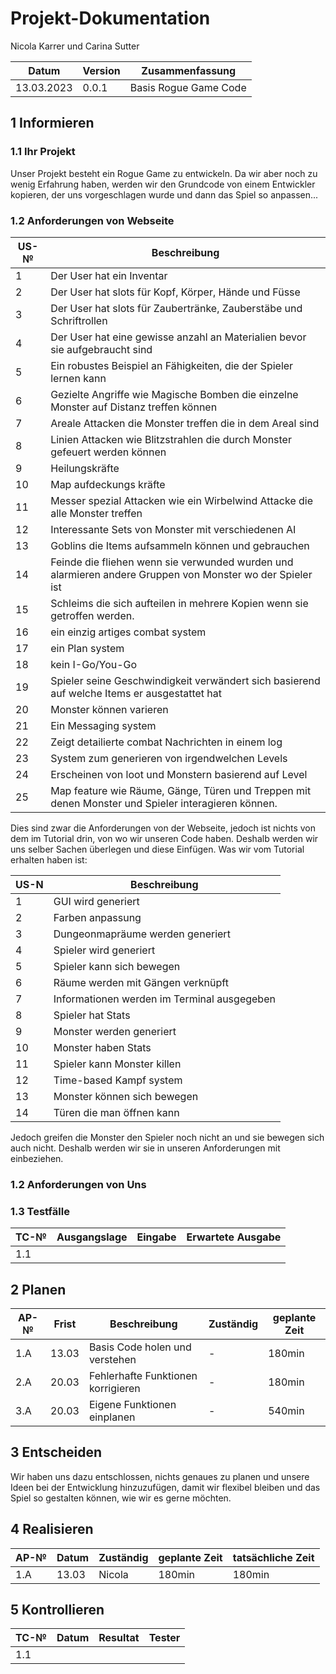 # Projekt-Dokumentation



Nicola Karrer und Carina Sutter

| Datum | Version | Zusammenfassung                                              |
| ----- | ------- | ------------------------------------------------------------ |
| 13.03.2023 | 0.0.1   | Basis Rogue Game Code |

## 1 Informieren

### 1.1 Ihr Projekt

Unser Projekt besteht ein Rogue Game zu entwickeln. Da wir aber noch zu wenig Erfahrung haben, werden wir den Grundcode von einem Entwickler kopieren, der uns vorgeschlagen wurde und dann das Spiel so anpassen...


### 1.2 Anforderungen von Webseite

| US-№ | Beschreibung                       |
| ---- | ---------------------------------- |
| 1    | Der User hat ein Inventar|
| 2 | Der User hat slots für Kopf, Körper, Hände und Füsse |
| 3 | Der User hat slots für Zaubertränke, Zauberstäbe und Schriftrollen |
| 4 | Der User hat eine gewisse anzahl an Materialien bevor sie aufgebraucht sind |
| 5 | Ein robustes Beispiel an Fähigkeiten, die der Spieler lernen kann|
| 6 | Gezielte Angriffe wie Magische Bomben die einzelne Monster auf Distanz treffen können|
| 7 | Areale Attacken die Monster treffen die in dem Areal sind |
| 8 | Linien Attacken wie Blitzstrahlen die durch Monster gefeuert werden können |
| 9 | Heilungskräfte |
| 10 | Map aufdeckungs kräfte |
| 11 | Messer spezial Attacken wie ein Wirbelwind Attacke die alle Monster treffen |
| 12 | Interessante Sets von Monster mit verschiedenen AI|
| 13 | Goblins die Items aufsammeln können und gebrauchen |
| 14 | Feinde die fliehen wenn sie verwunded wurden und alarmieren andere Gruppen von Monster wo der Spieler ist|
| 15 | Schleims die sich aufteilen in mehrere Kopien wenn sie getroffen werden.
| 16 | ein einzig artiges combat system|
| 17 | ein Plan system
| 18 | kein I-Go/You-Go
| 19 | Spieler seine Geschwindigkeit verwändert sich basierend auf welche Items er ausgestattet hat|
| 20 | Monster können varieren|
| 21 | Ein Messaging system
| 22| Zeigt detailierte combat Nachrichten in einem log|
| 23 | System zum generieren von irgendwelchen Levels|
| 24 | Erscheinen von loot und Monstern basierend auf Level|
| 25 | Map feature wie Räume, Gänge, Türen und Treppen mit denen Monster und Spieler interagieren können.|

Dies sind zwar die Anforderungen von der Webseite, jedoch ist nichts von dem im Tutorial drin, von wo wir unseren Code haben. Deshalb werden wir uns selber Sachen überlegen und diese Einfügen.
Was wir vom Tutorial erhalten haben ist:

| US-N | Beschreibung                         |
| ---- | ------------------------------------ |
| 1 | GUI wird generiert |
| 2 | Farben anpassung |
| 3 | Dungeonmapräume werden generiert |
| 4 | Spieler wird generiert |
| 5 | Spieler kann sich bewegen |
| 6 | Räume werden mit Gängen verknüpft |
| 7 | Informationen werden im Terminal ausgegeben |
| 8 | Spieler hat Stats |
| 9 | Monster werden generiert |
| 10 | Monster haben Stats |
| 11 | Spieler kann Monster killen |
| 12 | Time-based Kampf system |
| 13 | Monster können sich bewegen |
| 14 | Türen die man öffnen kann |

Jedoch greifen die Monster den Spieler noch nicht an und sie bewegen sich auch nicht. Deshalb werden wir sie in unseren Anforderungen mit einbeziehen.

### 1.2 Anforderungen von Uns

### 1.3 Testfälle

| TC-№ | Ausgangslage | Eingabe | Erwartete Ausgabe |
| ---- | ------------ | ------- | ----------------- |
| 1.1  | 

## 2 Planen

| AP-№ | Frist | Beschreibung | Zuständig | geplante Zeit | 
| ---- | ----- | --------- | ------------ | -------------- |
| 1.A  | 13.03 | Basis Code holen und verstehen | - | 180min |
| 2.A  | 20.03 | Fehlerhafte Funktionen korrigieren | - | 180min |
| 3.A  | 20.03 | Eigene Funktionen einplanen | - | 540min |


## 3 Entscheiden

Wir haben uns dazu entschlossen, nichts genaues zu planen und unsere Ideen bei der Entwicklung hinzuzufügen, damit wir flexibel bleiben und das Spiel so gestalten können, wie wir es gerne möchten.

## 4 Realisieren

| AP-№ | Datum | Zuständig | geplante Zeit | tatsächliche Zeit |
| ---- | ----- | --------- | ------------- | ----------------- |
| 1.A  | 13.03 | Nicola    | 180min | 180min |

## 5 Kontrollieren


| TC-№ | Datum | Resultat | Tester |
| ---- | ----- | -------- | ------ |
| 1.1  | 



